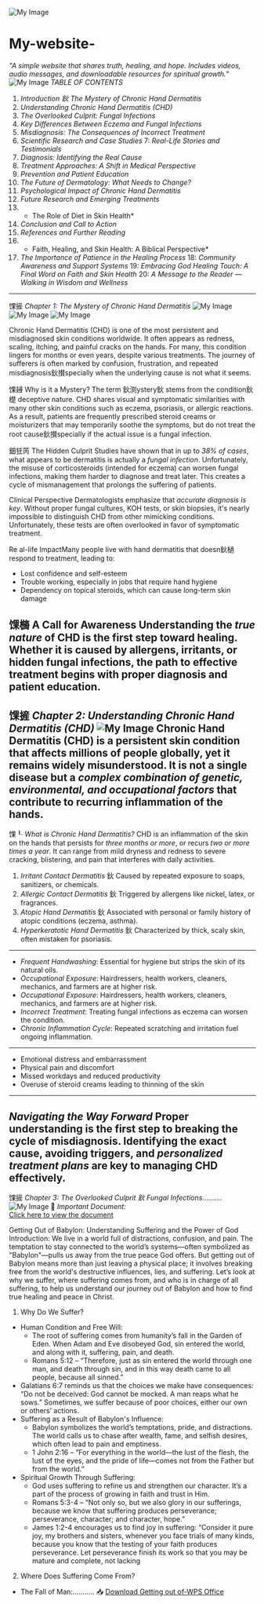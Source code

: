 
![My Image](https://i.postimg.cc/W3kM7rgd/20250518-101215.jpg)
# My-website-
*"A simple website that shares truth, healing, and hope. Includes videos, audio messages, and downloadable resources for spiritual growth."*
![My Image](https://i.postimg.cc/8kYvx5mq/IMG-202506173-093129305.png)
*TABLE OF CONTENTS*
1. *Introduction 鈥 The Mystery of Chronic Hand Dermatitis*  
2. *Understanding Chronic Hand Dermatitis (CHD)*  
3. *The Overlooked Culprit: Fungal Infections*  
4. *Key Differences Between Eczema and Fungal Infections*  
5. *Misdiagnosis: The Consequences of Incorrect Treatment*  
6. *Scientific Research and Case Studies*
7: *Real-Life Stories and Testimonials*  
7. *Diagnosis: Identifying the Real Cause*  
8. *Treatment Approaches: A Shift in Medical Perspective*  
9. *Prevention and Patient Education*  
10. *The Future of Dermatology: What Needs to Change?*
11. *Psychological Impact of Chronic Hand Dermatitis*
12. *Future Research and Emerging Treatments*
13. * The Role of Diet in Skin Health*  
14. *Conclusion and Call to Action*
15. *References and Further Reading*
16. * Faith, Healing, and Skin Health: A Biblical Perspective*
17. *The Importance of Patience in the Healing Process* 
18: *Community Awareness and Support Systems* 
19: *Embracing God Healing Touch: A Final Word on Faith and Skin Health*
20: *A Message to the Reader — Walking in Wisdom and Wellness*  

---
馃摌 *Chapter 1: The Mystery of Chronic Hand Dermatitis*
![My Image](https://i.postimg.cc/6q8vyJtj/IMG-202506173-093138566.png)
![My Image](https://i.postimg.cc/cH93x4yt/IMG-202506173-093144449.png)
![My Image](https://i.postimg.cc/5yDFz7tx/IMG-202506173-093147583.png)

Chronic Hand Dermatitis (CHD) is one of the most persistent and misdiagnosed skin conditions worldwide. It often appears as redness, scaling, itching, and painful cracks on the hands. For many, this condition lingers for months or even years, despite various treatments. The journey of sufferers is often marked by confusion, frustration, and repeated misdiagnosis鈥攅specially when the underlying cause is not what it seems.

馃攳 Why is it a Mystery?
The term 鈥渕ystery鈥 stems from the condition鈥檚 deceptive nature. CHD shares visual and symptomatic similarities with many other skin conditions such as eczema, psoriasis, or allergic reactions. As a result, patients are frequently prescribed steroid creams or moisturizers that may temporarily soothe the symptoms, but do not treat the root cause鈥攅specially if the actual issue is a fungal infection.

鈿狅笍 The Hidden Culprit 
Studies have shown that in up to *38% of cases*, what appears to be dermatitis is actually a *fungal infection*. Unfortunately, the misuse of corticosteroids (intended for eczema) can worsen fungal infections, making them harder to diagnose and treat later. This creates a cycle of mismanagement that prolongs the suffering of patients.

Clinical Perspective
Dermatologists emphasize that *accurate diagnosis is key*. Without proper fungal cultures, KOH tests, or skin biopsies, it's nearly impossible to distinguish CHD from other mimicking conditions. Unfortunately, these tests are often overlooked in favor of symptomatic treatment.

Re al-life ImpactMany
 people live with hand dermatitis that doesn鈥檛 respond to treatment, leading to:
- Lost confidence and self-esteem
- Trouble working, especially in jobs that require hand hygiene
- Dependency on topical steroids, which can cause long-term skin damage

馃檹 A Call for Awareness
Understanding the *true nature* of CHD is the first step toward healing. Whether it is caused by allergens, irritants, or hidden fungal infections, the path to effective treatment begins with proper diagnosis and patient education.
---

馃摌 *Chapter 2: Understanding Chronic Hand Dermatitis (CHD)*
![My Image](https://i.postimg.cc/4NhcGg8n/IMG-202506173-093156433.jpg)
Chronic Hand Dermatitis (CHD) is a persistent skin condition that affects millions of people globally, yet it remains widely misunderstood. It is not a single disease but a *complex combination of genetic, environmental, and occupational factors* that contribute to recurring inflammation of the hands.
---
馃┖ *What is Chronic Hand Dermatitis?*
CHD is an inflammation of the skin on the hands that persists for *three months or more*, or recurs *two or more times a year*. It can range from mild dryness and redness to severe cracking, blistering, and pain that interferes with daily activities.
1. *Irritant Contact Dermatitis* 鈥 Caused by repeated exposure to soaps, sanitizers, or chemicals.
2. *Allergic Contact Dermatitis* 鈥 Triggered by allergens like nickel, latex, or fragrances.
3. *Atopic Hand Dermatitis* 鈥 Associated with personal or family history of atopic conditions (eczema, asthma).
4. *Hyperkeratotic Hand Dermatitis* 鈥 Characterized by thick, scaly skin, often mistaken for psoriasis.
---
- *Frequent Handwashing*: Essential for hygiene but strips the skin of its natural oils. 
- *Occupational Exposure*: Hairdressers, health workers, cleaners, mechanics, and farmers are at higher risk. 
- *Occupational Exposure*: Hairdressers, health workers, cleaners, mechanics, and farmers are at higher risk.
- *Incorrect Treatment*: Treating fungal infections as eczema can worsen the condition.
- *Chronic Inflammation Cycle*: Repeated scratching and irritation fuel ongoing inflammation.
---
- Emotional distress and embarrassment
- Physical pain and discomfort
- Missed workdays and reduced productivity
- Overuse of steroid creams leading to thinning of the skin
---
*Navigating the Way Forward*
Proper understanding is the first step to breaking the cycle of misdiagnosis. Identifying the exact cause, avoiding triggers, and *personalized treatment plans* are key to managing CHD effectively.
---

馃摌 *Chapter 3: The Overlooked Culprit 鈥 Fungal Infections*..........
![My Image](https://i.postimg.cc/vZFVHNjh/IMG-202506173-093203366.jpg)
📄 *Important Document:*  
[Click here to view the document](https://eu.docworkspace.com/d/sILCzp8ecAq2ItMAG?sa=601.1123)


Getting Out of Babylon: Understanding Suffering and the Power of God
Introduction:
We live in a world full of distractions, confusion, and pain. The temptation to stay connected to the world’s systems—often symbolized as "Babylon"—pulls us away from the true peace God offers. But getting out of Babylon means more than just leaving a physical place; it involves breaking free from the world's destructive influences, lies, and suffering. 
Let’s look at why we suffer, where suffering comes from, and who is in charge of all suffering, to help us understand our journey out of Babylon and how to find true healing and peace in Christ.
1. Why Do We Suffer?
- Human Condition and Free Will:
  - The root of suffering comes from humanity’s fall in the Garden of Eden. When Adam and Eve disobeyed God, sin entered the world, and along with it, suffering, pain, and death.
  - Romans 5:12 – “Therefore, just as sin entered the world through one man, and death through sin, and in this way death came to all people, because all sinned.”
- Galatians 6:7 reminds us that the choices we make have consequences: “Do not be deceived: God cannot be mocked. A man reaps what he sows.” Sometimes, we suffer because of poor choices, either our own or others’ actions.
- Suffering as a Result of Babylon's Influence:
  - Babylon symbolizes the world’s temptations, pride, and distractions. The world calls us to chase after wealth, fame, and selfish desires, which often lead to pain and emptiness.
  - 1 John 2:16 – “For everything in the world—the lust of the flesh, the lust of the eyes, and the pride of life—comes not from the Father but from the world.”
- Spiritual Growth Through Suffering:
  - God uses suffering to refine us and strengthen our character. It’s a part of the process of growing in faith and trust in Him.
  - Romans 5:3-4 – “Not only so, but we also glory in our sufferings, because we know that suffering produces perseverance; perseverance, character; and character, hope.”
  - James 1:2-4 encourages us to find joy in suffering: “Consider it pure joy, my brothers and sisters, whenever you face trials of many kinds, because you know that the testing of your faith produces perseverance. Let perseverance finish its work so that you may be mature and complete, not lacking 
 2. Where Does Suffering Come From?
- The Fall of Man:...........
📥 [Download Getting out of-WPS Office](https://github.com/BagendaNicholas/My-website-/blob/main/Getting%20Out%20of-WPS%20Office.pdf)
